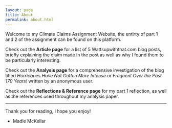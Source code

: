 ```yaml
---
layout: page
title: About
permalink: about.html
---
```

  
Welcome to my Climate Claims Assignment Website, the entirty of part 1 and 2 of the assignment can be found on this platform.  

Check out the **Article page** for a list of 5 Wattsupwiththat.com blog posts, briefly explaining the claim made in the post as well as why I found them to be particularly interesting. 

Check out the **Analysis page** for a comprehensive investigation of the blog titled *Hurricanes Have Not Gotten More Intense or Frequent Over the Past 170 Years!* written by an anonymous user. 

Check out the **Reflections & Reference page**  for my part 1 reflection, as well as the references used throughout my analysis paper.  

---

Thank you for reading, I hope you enjoy!
- Madie McKellar
  


